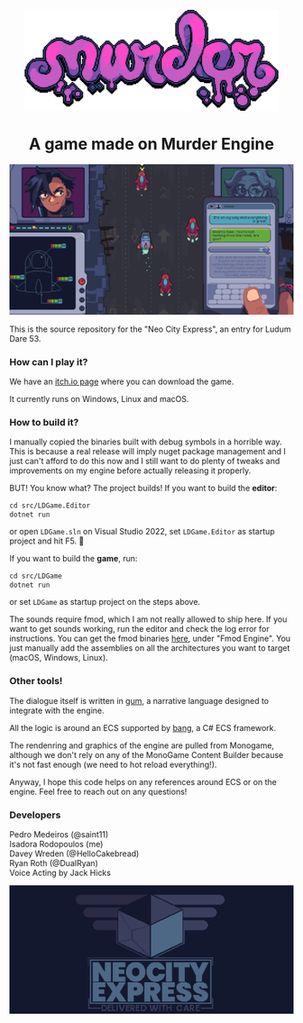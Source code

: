 <p align="center">
<img width="450" src=".github/images/murder_logo.png" alt="Murder logo">
</p>

<h1 align="center">A game made on Murder Engine</h1>

<p align="center">
<img width="800" src=".github/images/screenshot1.png" alt="Screenshot of Neo City Express">
</p>

This is the source repository for the "Neo City Express", an entry for Ludum Dare 53.

### How can I play it?
We have an [itch.io page](https://saint11.itch.io/neo-city-express) where you can download the game. 

It currently runs on Windows, Linux and macOS.

### How to build it?
I manually copied the binaries built with debug symbols in a horrible way. This is because a real release will imply nuget package management and I just can't afford to do this now and I still want to do plenty of tweaks and improvements on my engine before actually releasing it properly. 

BUT! You know what? The project builds! If you want to build the **editor**:
```
cd src/LDGame.Editor
dotnet run
```
or open `LDGame.sln` on Visual Studio 2022, set `LDGame.Editor` as startup project and hit F5. 🎉

If you want to build the **game**, run:
```
cd src/LDGame
dotnet run
```
or set `LDGame` as startup project on the steps above.

The sounds require fmod, which I am not really allowed to ship here. If you want to get sounds working, run the editor and check the log error for instructions. You can get the fmod binaries [here](https://www.fmod.com/download), under "Fmod Engine". You just manually add the assemblies on all the architectures you want to target (macOS, Windows, Linux).

### Other tools!
The dialogue itself is written in [gum](https://github.com/isadorasophia/gum), a narrative language designed to integrate with the engine. 

All the logic is around an ECS supported by [bang](https://github.com/isadorasophia/bang), a C# ECS framework. 

The rendenring and graphics of the engine are pulled from Monogame, although we don't rely on any of the MonoGame Content Builder because it's not fast enough (we need to hot reload everything!).

Anyway, I hope this code helps on any references around ECS or on the engine. Feel free to reach out on any questions!

### Developers
Pedro Medeiros (@saint11) \
Isadora Rodopoulos (me) \
Davey Wreden (@HelloCakebread) \
Ryan Roth (@DualRyan) \
Voice Acting by Jack Hicks

<p align="center">
<img width="800" src=".github/images/game_logo.png" alt="Screenshot of Neo City Express"><br>
</p>
